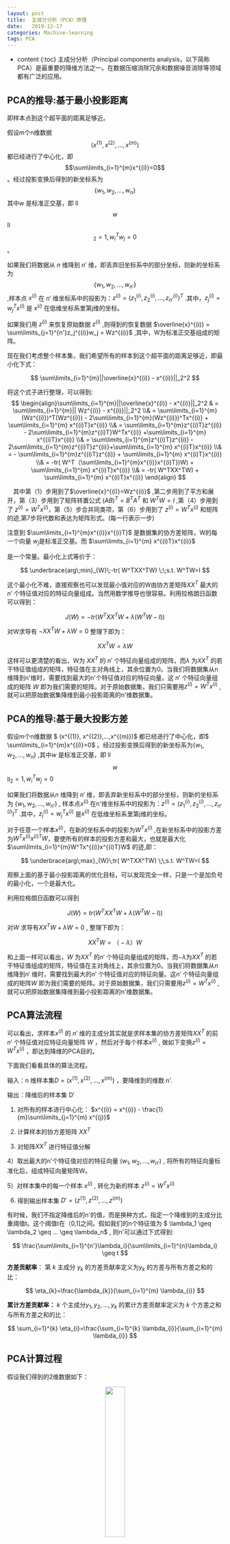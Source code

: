 ```yaml
---
layout: post
title:  主成分分析（PCA）原理
date:   2019-12-17
categories: Machine-learning
tags: PCA    
---
```

* content
{:toc}
主成分分析（Principal components analysis，以下简称PCA）是最重要的降维方法之一。在数据压缩消除冗余和数据噪音消除等领域都有广泛的应用。



## **PCA的推导:基于最小投影距离**

即样本点到这个超平面的距离足够近。

假设m个n维数据 $$(x^{(1)}, x^{(2)},...,x^{(m)})$$ 都已经进行了中心化，即 $$\sum\limits_{i=1}^{m}x^{(i)}=0$$ 。经过投影变换后得到的新坐标系为 $$\{w_1,w_2,...,w_n\}$$ 其中$w$ 是标准正交基，即 ll$$w$$ll$$_2=1, w_i^Tw_j=0$$ 。



如果我们将数据从 $n$ 维降到 $n'$ 维，即丢弃旧坐标系中的部分坐标，则新的坐标系为 $$\{w_1,w_2,...,w_{n'}\}$$ ,样本点 $x^{(i)}$ 在 $n'$ 维坐标系中的投影为：$z^{(i)} = (z_1^{(i)}, z_2^{(i)},...,z_{n'}^{(i)})^T$ .其中，$z_j^{(i)} = w_j^Tx^{(i)}$ 是 $x^{(i)}$ 在低维坐标系里第j维的坐标。



如果我们用 $z^{(i)}$ 来恢复原始数据 $z^{(i)}$ ,则得到的恢复数据 $\overline{x}^{(i)} = \sum\limits_{j=1}^{n'}z_j^{(i)}w_j = Wz^{(i)}$ ,其中，W为标准正交基组成的矩阵。



现在我们考虑整个样本集，我们希望所有的样本到这个超平面的距离足够近，即最小化下式：


$$
\sum\limits_{i=1}^{m}||\overline{x}^{(i)} - x^{(i)}||_2^2
$$


将这个式子进行整理，可以得到:
$$
\begin{align}\sum\limits_{i=1}^{m}||\overline{x}^{(i)} - x^{(i)}||_2^2 & = \sum\limits_{i=1}^{m}|| Wz^{(i)} - x^{(i)}||_2^2 \\& = \sum\limits_{i=1}^{m}(Wz^{(i)})^T(Wz^{(i)}) - 2\sum\limits_{i=1}^{m}(Wz^{(i)})^Tx^{(i)} + \sum\limits_{i=1}^{m} x^{(i)T}x^{(i)} \\& = \sum\limits_{i=1}^{m}z^{(i)T}z^{(i)} - 2\sum\limits_{i=1}^{m}z^{(i)T}W^Tx^{(i)} +\sum\limits_{i=1}^{m} x^{(i)T}x^{(i)} \\& = \sum\limits_{i=1}^{m}z^{(i)T}z^{(i)} - 2\sum\limits_{i=1}^{m}z^{(i)T}z^{(i)}+\sum\limits_{i=1}^{m} x^{(i)T}x^{(i)}  \\& = - \sum\limits_{i=1}^{m}z^{(i)T}z^{(i)} + \sum\limits_{i=1}^{m} x^{(i)T}x^{(i)}  \\& =   -tr( W^T（\sum\limits_{i=1}^{m}x^{(i)}x^{(i)T})W)  + \sum\limits_{i=1}^{m} x^{(i)T}x^{(i)} \\& =  -tr( W^TXX^TW)  + \sum\limits_{i=1}^{m} x^{(i)T}x^{(i)}  \end{align}
$$




　其中第（1）步用到了$\overline{x}^{(i)}=Wz^{(i)}$  ,第二步用到了平方和展开，第（3）步用到了矩阵转置公式 $(AB)^T =B^TA^T$ 和 $W^TW=I$ ,第（4）步用到了 $z^{(i)}=W^Tx^{(i)}$，第（5）步合并同类项，第（6）步用到了 $z^{(i)}=W^Tx^{(i)}$ 和矩阵的迹,第7步将代数和表达为矩阵形式。(每一行表示一步)



注意到 $\sum\limits_{i=1}^{m}x^{(i)}x^{(i)T}$  是数据集的协方差矩阵，W的每一个向量 $w_j$是标准正交基。而 $\sum\limits_{i=1}^{m} x^{(i)T}x^{(i)}$ 

是一个常量。最小化上式等价于：


$$
\underbrace{arg\;min}_{W}\;-tr( W^TXX^TW) \;\;s.t. W^TW=I
$$

这个最小化不难，直接观察也可以发现最小值对应的W由协方差矩阵$XX^T$ 最大的 $n'$ 个特征值对应的特征向量组成。当然用数学推导也很容易。利用拉格朗日函数可以得到：





$$
J(W) = -tr( W^TXX^TW + \lambda(W^TW-I))
$$

对W求导有 $-XX^TW+\lambda W=0$ 整理下即为：



$$
XX^TW=\lambda W
$$


这样可以更清楚的看出，W为 $XX^T$ 的 $n'$ 个特征向量组成的矩阵，而$λ$ 为$XX^T$ 的若干特征值组成的矩阵，特征值在主对角线上，其余位置为0。当我们将数据集从n维降到n'维时，需要找到最大的n'个特征值对应的特征向量。这 $n'$ 个特征向量组成的矩阵 $W$ 即为我们需要的矩阵。对于原始数据集，我们只需要用$z^{(i)}=W^Tx^{(i)}$ ,就可以把原始数据集降维到最小投影距离的n'维数据集。





## **PCA的推导:基于最大投影方差**

假设m个n维数据 $ (x^{(1)}, x^{(2)},...,x^{(m)})$  都已经进行了中心化，即$ \sum\limits_{i=1}^{m}x^{(i)}=0$ 。经过投影变换后得到的新坐标系为$\{w_1,w_2,...,w_n\}$ ,其中$w$ 是标准正交基，即 ll$$w$$ ll$_2=1, w_i^Tw_j=0$



如果我们将数据从$n$ 维降到 $n'$ 维，即丢弃新坐标系中的部分坐标，则新的坐标系为  $\{w_1,w_2,...,w_{n'}\}$ , 样本点$x^{(i)}$ 在n'维坐标系中的投影为：$z^{(i)} = (z_1^{(i)}, z_2^{(i)},...,z_{n'}^{(i)})^T$ .其中，$z_j^{(i)} = w_j^Tx^{(i)}$ 是$x^{(i)}$ 在低维坐标系里第j维的坐标。



对于任意一个样本$x^{(i)}$，在新的坐标系中的投影为$W^Tx^{(i)}$ ,在新坐标系中的投影方差为$W^Tx^{(i)}x^{(i)T}W$，要使所有的样本的投影方差和最大，也就是最大化 $\sum\limits_{i=1}^{m}W^Tx^{(i)}x^{(i)T}W$ 的迹,即：


$$
\underbrace{arg\;max}_{W}\;tr( W^TXX^TW) \;\;s.t. W^TW=I
$$




观察上面的基于最小投影距离的优化目标，可以发现完全一样，只是一个是加负号的最小化，一个是最大化。<br>

利用拉格朗日函数可以得到


$$
J(W) = tr( W^TXX^TW + \lambda(W^TW-I))
$$

对$W$ 求导有$XX^TW+\lambda W=0$ , 整理下即为：


$$
XX^TW=（-\lambda）W
$$


和上面一样可以看出，$W$ 为$XX^T$ 的$n'$ 个特征向量组成的矩阵，而$−λ$为$XX^T$ 的若干特征值组成的矩阵，特征值在主对角线上，其余位置为0。当我们将数据集从$n$ 维降到$n'$ 维时，需要找到最大的$n'$ 个特征值对应的特征向量。这$n'$ 个特征向量组成的矩阵$W$ 即为我们需要的矩阵。对于原始数据集，我们只需要用$z^{(i)}=W^Tx^{(i)}$ ,就可以把原始数据集降维到最小投影距离的n'维数据集。



## **PCA算法流程**

可以看出，求样本$x^{(i)}$ 的 $n'$ 维的主成分其实就是求样本集的协方差矩阵$XX^T$ 的前 $n'$ 个特征值对应特征向量矩阵 $W$ ，然后对于每个样本$x^{(i)}$ , 做如下变换$z^{(i)}=W^Tx^{(i)}$ ，即达到降维的PCA目的。

下面我们看看具体的算法流程。

输入：n 维样本集$D=(x^{(1)}, x^{(2)},...,x^{(m)})$ ，要降维到的维数 n'.

输出：降维后的样本集 D′

1) 对所有的样本进行中心化： $x^{(i)} = x^{(i)} - \frac{1}{m}\sum\limits_{j=1}^{m} x^{(j)}$ 

2) 计算样本的协方差矩阵 $XX^T$ 

3) 对矩阵$XX^T$ 进行特征值分解

4）取出最大的n'个特征值对应的特征向量 $(w_1,w_2,...,w_{n'})$ , 将所有的特征向量标准化后，组成特征向量矩阵W。

5）对样本集中的每一个样本 $x^{(i)}$ , 转化为新的样本 $z^{(i)}=W^Tx^{(i)}$

6) 得到输出样本集 $D' =(z^{(1)}, z^{(2)},...,z^{(m)})$ 



有时候，我们不指定降维后的n'的值，而是换种方式，指定一个降维到的主成分比重阈值t。这个阈值t在（0,1]之间。假如我们的n个特征值为 $ \lambda_1 \geq \lambda_2 \geq ... \geq \lambda_n$ , 则n'可以通过下式得到:<br>


$$
\frac{\sum\limits_{i=1}^{n'}\lambda_i}{\sum\limits_{i=1}^{n}\lambda_i} \geq t
$$



**方差贡献率**： 第 $k$ 主成分 $y_k$ 的方差贡献率定义为$y_k$ 的方差与所有方差之和的比：



$$
\eta_{k}=\frac{\lambda_{k}}{\sum_{i=1}^{m} \lambda_{i}}
$$

**累计方差贡献率：** $k$ 个主成分$y_1, y_2, ...,y_k$ 的累计方差贡献率定义为 $k$ 个方差之和与所有方差之和的比：<br>


$$
\sum_{i=1}^{k} \eta_{i}=\frac{\sum_{i=1}^{k} \lambda_{i}}{\sum_{i=1}^{m} \lambda_{i}}
$$


## **PCA计算过程**

假设我们得到的2维数据如下：



<center>
<img src="https://raw.githubusercontent.com/HG1227/image/master/img_tuchuang/20191217200048.png" width="30%" height="30%"/>
</center>





行代表了样例，列代表特征，这里有10个样例，每个样例两个特征。可以这样认为，有10篇文档，x是10篇文档中“learn”出现的TF-IDF，y是10篇文档中“study”出现的TF-IDF。也可以认为有10辆汽车，x是千米/小时的速度，y是英里/小时的速度，等等。



**第一步**分别求x和y的平均值，然后对于所有的样例，都减去对应的均值。这里x的均值是1.81，y的均值是1.91，那么一个样例减去均值后即为（0.69,0.49），得到

<center>
    <img src="https://raw.githubusercontent.com/HG1227/image/master/img_tuchuang/20191217200159.png" width="30%" height="30%"/>
</center>



 **第二步**，求特征协方差矩阵，如果数据是3维，那么协方差矩阵是<br>


$$
C=\left(\begin{array}{ccc}
{\operatorname{cov}(x, x)} & {\operatorname{cov}(x, y)} & {\operatorname{cov}(x, z)} \\
{\operatorname{cov}(y, x)} & {\operatorname{cov}(y, y)} & {\operatorname{cov}(y, z)} \\
{\operatorname{cov}(z, x)} & {\operatorname{cov}(z, y)} & {\operatorname{cov}(z, z)}
\end{array}\right)
$$


这里只有x和y，求解得<br>


$$
c o v=\left(\begin{array}{cc}
{.616555556} & {.615444444} \\
{.61544444} & {.716555556}
\end{array}\right)
$$


 对角线上分别是x和y的方差，非对角线上是协方差。协方差大于0表示x和y若有一个增，另一个也增；小于0表示一个增，一个减；协方差为0时，两者独立。协方差绝对值越大，两者对彼此的影响越大，反之越小。



 **第三步**，求协方差的特征值和特征向量，得到




$$
\text { eigenvalues }=\left(\begin{array}{c}
{.0490833989} \\
{1.28402771}
\end{array}\right)
$$

$$
\text {eigenvectors}=\left(\begin{array}{rr}
{-.735178656} & {-.677873399} \\
{.677873399} & {-.735178656}
\end{array}\right)
$$



上面是两个特征值，下面是对应的特征向量，特征值0.0490833989对应特征向量为$$
(-0.735178656,0.677873399)^{T} 
$$，**这里的特征向量都归一化为单位向量。**<br>

 **第四步**，将特征值按照从大到小的顺序排序，选择其中最大的k个，然后将其对应的k个特征向量分别作为列向量组成特征向量矩阵。<br>

这里特征值只有两个，我们选择其中最大的那个，这里是1.28402771，对应的特征向量是$$
(-0.677873399,-0.735178656)^{T}
$$ <br>



**第五步**，将样本点投影到选取的特征向量上。假设样例数为m，特征数为n，减去均值后的样本矩阵为$DataAdjust(m*n)$ ，协方差矩阵是$n*n$ ，选取的k个特征向量组成的矩阵为$EigenVectors(n*k)$ 。那么投影后的数据FinalData为:<br>


$$
\text { FinalData }(\mathrm{m} * \mathrm{k})=\text { DataAdjust }(\mathrm{m} * \mathrm{n}) \times \text { EigenVectors }(\mathrm{n} * \mathrm{k})
$$


这里是:


$$
FinalData(10*1) = DataAdjust(10*2矩阵)×特征向量(-0.677873399,-0.735178656)^{T}
$$




得到结果是:

<center>
    <img src="https://raw.githubusercontent.com/HG1227/image/master/img_tuchuang/20191217201028.png" width="30%" height="30%"/>
</center>



 这样，就将原始样例的n维特征变成了k维，这k维就是原始特征在k维上的投影。

上面的数据可以认为是learn和study特征融合为一个新的特征叫做LS特征，该特征基本上代表了这两个特征。

## **python 代码**

[源码](https://github.com/HG1227/ML/tree/master/PCA) 

## **参考**

1. [主成分分析（PCA）原理总结](https://www.cnblogs.com/pinard/p/6239403.html) 
2. [主成分分析（Principal components analysis）-最大方差解释](https://www.cnblogs.com/jerrylead/archive/2011/04/18/2020209.html) 
3. [PCA主成分分析Python实现](https://blog.csdn.net/dream_angel_z/article/details/50760130) 
4. [scikit-learn：降维算法PCA和SVD](https://blog.csdn.net/HHG20171226/article/details/102981822) 

